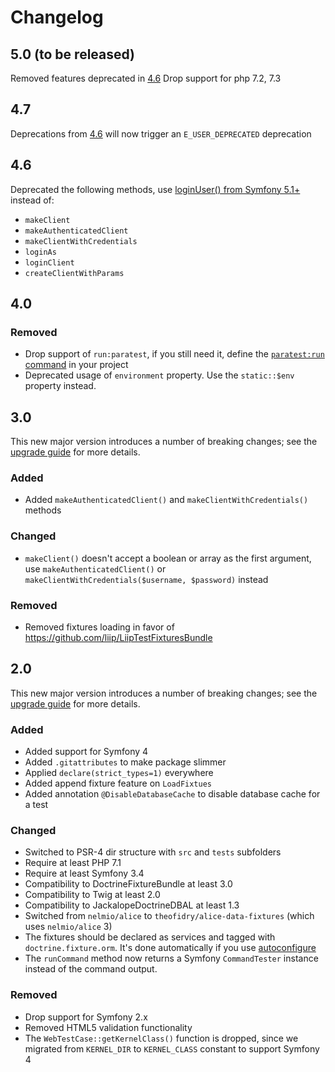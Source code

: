 # Changelog

## 5.0 (to be released)

Removed features deprecated in [4.6](#4.6)
Drop support for php 7.2, 7.3

## 4.7

Deprecations from [4.6](#4.6) will now trigger an `E_USER_DEPRECATED` deprecation

## 4.6

Deprecated the following methods, use [loginUser() from Symfony 5.1+](https://symfony.com/doc/5.4/testing.html#logging-in-users-authentication) instead of:
- `makeClient`
- `makeAuthenticatedClient`
- `makeClientWithCredentials`
- `loginAs`
- `loginClient`
- `createClientWithParams`

## 4.0

### Removed
 * Drop support of `run:paratest`, if you still need it, define the [`paratest:run` command](https://github.com/liip/LiipFunctionalTestBundle/blob/c732089d9ad32372db4cbee1a5a3c3b53bd40ff6/src/Command/RunParatestCommand.php) in your project
 * Deprecated usage of `environment` property. Use the `static::$env` property instead.

## 3.0
This new major version introduces a number of breaking changes; see the [upgrade guide](UPGRADE-3.0.md) for more details.

### Added
 * Added `makeAuthenticatedClient()` and `makeClientWithCredentials()` methods

### Changed
 * `makeClient()` doesn't accept a boolean or array as the first argument, use
 `makeAuthenticatedClient()` or
 `makeClientWithCredentials($username, $password)` instead

### Removed
 * Removed fixtures loading in favor of https://github.com/liip/LiipTestFixturesBundle

## 2.0
This new major version introduces a number of breaking changes; see the [upgrade guide](UPGRADE-2.0.md) for more details.

### Added
 * Added support for Symfony 4
 * Added `.gitattributes` to make package slimmer 
 * Applied `declare(strict_types=1)` everywhere
 * Added append fixture feature on `LoadFixtues`
 * Added annotation `@DisableDatabaseCache` to disable database cache for a test

### Changed
 * Switched to PSR-4 dir structure with `src` and `tests` subfolders
 * Require at least PHP 7.1
 * Require at least Symfony 3.4
 * Compatibility to DoctrineFixtureBundle at least 3.0
 * Compatibility to Twig at least 2.0
 * Compatibility to JackalopeDoctrineDBAL at least 1.3
 * Switched from `nelmio/alice` to `theofidry/alice-data-fixtures` (which uses `nelmio/alice` 3)
 * The fixtures should be declared as services and tagged with `doctrine.fixture.orm`. It's done automatically if you use [autoconfigure](https://symfony.com/doc/current/service_container.html#service-container-services-load-example)
 * The `runCommand` method now returns a Symfony `CommandTester` instance instead of the command output.

### Removed
 * Drop support for Symfony 2.x
 * Removed HTML5 validation functionality
 * The `WebTestCase::getKernelClass()` function is dropped, since we migrated from `KERNEL_DIR` to `KERNEL_CLASS` constant to support Symfony 4
